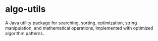 # algo-utils
A Java utility package for searching, sorting, optimization, string manipulation, and mathematical operations, implemented with optimized algorithm patterns.

